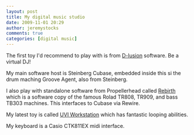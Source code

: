 ```yaml
---
layout: post
title: My digital music studio
date: 2009-11-01 20:29
author: jeremystocks
comments: true
categories: [digital music]
---
```

The first toy I'd recommend to play with is from <a href="http://www.d-lusion.com/News.html">D-lusion</a> software. Be a virtual DJ!

My main software host is Steinberg Cubase, embedded inside this si the drum maching Groove Agent, also from Steinberg.

I also play with standalone software from Propellerhead called <a href="http://www.rebirthmuseum.com/">Rebirth</a> which is a software copy of the famous Rolad TR808, TR909, and bass TB303 machines. This interfaces to Cubase via Rewire.

My latest toy is called <a href="http://www.uvisoundsource.com/">UVI Workstation</a> which has fantastic looping abilities.

My keyboard is a Casio CTK811EX midi interface.
